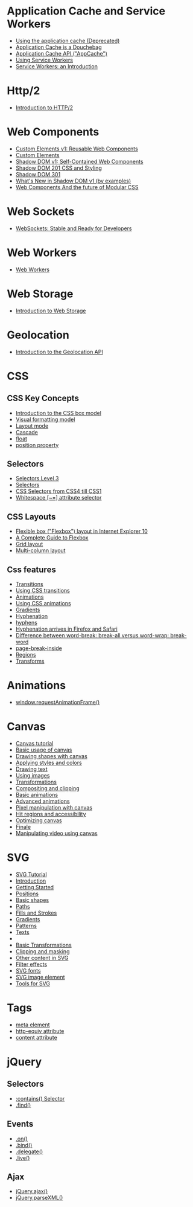 # Application Cache and Service Workers
* [Using the application cache (Deprecated)](https://developer.mozilla.org/en-US/docs/Web/HTML/Using_the_application_cache)
* [Application Cache is a Douchebag](http://alistapart.com/article/application-cache-is-a-douchebag)
* [Application Cache API ("AppCache")](https://msdn.microsoft.com/library/hh673545.aspx)
* [Using Service Workers](https://developer.mozilla.org/en-US/docs/Web/API/Service_Worker_API/Using_Service_Workers)
* [Service Workers: an Introduction](https://developers.google.com/web/fundamentals/getting-started/primers/service-workers)

# Http/2
* [Introduction to HTTP/2](https://developers.google.com/web/fundamentals/performance/http2/)

# Web Components
* [Custom Elements v1: Reusable Web Components](https://developers.google.com/web/fundamentals/getting-started/primers/customelements)
* [Custom Elements](https://www.html5rocks.com/en/tutorials/webcomponents/customelements/)
* [Shadow DOM v1: Self-Contained Web Components](https://developers.google.com/web/fundamentals/getting-started/primers/shadowdom)
* [Shadow DOM 201 CSS and Styling](https://www.html5rocks.com/en/tutorials/webcomponents/shadowdom-201/)
* [Shadow DOM 301](https://www.html5rocks.com/en/tutorials/webcomponents/shadowdom-301/)
* [What's New in Shadow DOM v1 (by examples)](https://hayato.io/2016/shadowdomv1/)
* [Web Components And the future of Modular CSS](https://philipwalton.github.io/talks/2015-10-26/)

# Web Sockets
* [WebSockets: Stable and Ready for Developers](https://msdn.microsoft.com/en-us/hh969243.aspx)

# Web Workers
* [Web Workers](https://msdn.microsoft.com/library/hh673568.aspx)

# Web Storage
* [Introduction to Web Storage](https://msdn.microsoft.com/library/bg142799.aspx)

# Geolocation
* [Introduction to the Geolocation API](https://msdn.microsoft.com/library/gg589513.aspx)

# CSS
## CSS Key Concepts
* [Introduction to the CSS box model](https://developer.mozilla.org/en-US/docs/Web/CSS/CSS_Box_Model/Introduction_to_the_CSS_box_model)
* [Visual formatting model](https://developer.mozilla.org/en-US/docs/Web/Guide/CSS/Visual_formatting_model)
* [Layout mode](https://developer.mozilla.org/en-US/docs/Web/CSS/Layout_mode)
* [Cascade](https://developer.mozilla.org/en-US/docs/Web/CSS/Cascade)
* [float](https://developer.mozilla.org/en-US/docs/Web/CSS/float)
* [position property](https://msdn.microsoft.com/library/ms531140.aspx)

## Selectors
* [Selectors Level 3](https://www.w3.org/TR/css3-selectors/)
* [Selectors](https://msdn.microsoft.com/library/hh772056.aspx)
* [CSS Selectors from CSS4 till CSS1](http://css4-selectors.com/selectors/)
* [Whitespace [~=] attribute selector](https://msdn.microsoft.com/en-us/library/aa358832(v=vs.85).aspx)

## CSS Layouts
* [Flexible box ("Flexbox") layout in Internet Explorer 10](https://msdn.microsoft.com/en-us/library/hh673531(v=vs.85).aspx)
* [A Complete Guide to Flexbox](https://css-tricks.com/snippets/css/a-guide-to-flexbox/)
* [Grid layout](https://msdn.microsoft.com/en-us/library/hh673533(v=vs.85).aspx)
* [Multi-column layout](https://msdn.microsoft.com/en-us/library/hh673534(v=vs.85).aspx)

## Css features
* [Transitions](https://msdn.microsoft.com/en-us/library/hh673535(v=vs.85).aspx)
* [Using CSS transitions](https://developer.mozilla.org/en-US/docs/Web/CSS/CSS_Transitions/Using_CSS_transitions)
* [Animations](https://msdn.microsoft.com/library/hh673530.aspx)
* [Using CSS animations](https://developer.mozilla.org/en-US/docs/Web/CSS/CSS_Animations/Using_CSS_animations)
* [Gradients](https://msdn.microsoft.com/en-us/library/hh673532(v=vs.85).aspx)
* [Hyphenation](https://msdn.microsoft.com/en-us/library/bg124094(v=vs.85).aspx)
* [hyphens](https://developer.mozilla.org/en-US/docs/Web/CSS/hyphens)
* [Hyphenation arrives in Firefox and Safari](http://blog.fontdeck.com/post/9037028497/hyphens)
* [Difference between word-break: break-all versus word-wrap: break-word](http://shreerangpatwardhan.blogspot.co.uk/2014/03/difference-between-word-break-break-all.html)
* [page-break-inside](https://developer.mozilla.org/en/docs/Web/CSS/page-break-inside)
* [Regions](https://msdn.microsoft.com/en-us/library/hh673537(v=vs.85).aspx)
* [Transforms](https://msdn.microsoft.com/en-us/library/hh673529(v=vs.85).aspx)

# Animations
* [window.requestAnimationFrame()](https://developer.mozilla.org/en-US/docs/Web/API/Window/requestAnimationFrame)


# Canvas
* [Canvas tutorial](https://developer.mozilla.org/en-US/docs/Web/API/Canvas_API/Tutorial)
 * [Basic usage of canvas](https://developer.mozilla.org/en-US/docs/Web/API/Canvas_API/Tutorial/Basic_usage)
 * [Drawing shapes with canvas](https://developer.mozilla.org/en-US/docs/Web/API/Canvas_API/Tutorial/Drawing_shapes)
 * [Applying styles and colors](https://developer.mozilla.org/en-US/docs/Web/API/Canvas_API/Tutorial/Applying_styles_and_colors)
 * [Drawing text](https://developer.mozilla.org/en-US/docs/Web/API/Canvas_API/Tutorial/Drawing_text)
 * [Using images](https://developer.mozilla.org/en-US/docs/Web/API/Canvas_API/Tutorial/Using_images)
 * [Transformations](https://developer.mozilla.org/en-US/docs/Web/API/Canvas_API/Tutorial/Transformations)
 * [Compositing and clipping](https://developer.mozilla.org/en-US/docs/Web/API/Canvas_API/Tutorial/Compositing)
 * [Basic animations](https://developer.mozilla.org/en-US/docs/Web/API/Canvas_API/Tutorial/Basic_animations)
 * [Advanced animations](https://developer.mozilla.org/en-US/docs/Web/API/Canvas_API/Tutorial/Advanced_animations)
 * [Pixel manipulation with canvas](https://developer.mozilla.org/en-US/docs/Web/API/Canvas_API/Tutorial/Pixel_manipulation_with_canvas)
 * [Hit regions and accessibility](https://developer.mozilla.org/en-US/docs/Web/API/Canvas_API/Tutorial/Hit_regions_and_accessibility)
 * [Optimizing canvas](https://developer.mozilla.org/en-US/docs/Web/API/Canvas_API/Tutorial/Optimizing_canvas)
 * [Finale](https://developer.mozilla.org/en-US/docs/Web/API/Canvas_API/Tutorial/Finale)
* [Manipulating video using canvas](https://developer.mozilla.org/en-US/docs/Web/API/Canvas_API/Manipulating_video_using_canvas)

# SVG
* [SVG Tutorial](https://developer.mozilla.org/en-US/docs/Web/SVG/Tutorial)
 * [Introduction](https://developer.mozilla.org/en-US/docs/Web/SVG/Tutorial/Introduction)
 * [Getting Started](https://developer.mozilla.org/en-US/docs/Web/SVG/Tutorial/Getting_Started)
 * [Positions](https://developer.mozilla.org/en-US/docs/Web/SVG/Tutorial/Positions)
 * [Basic shapes](https://developer.mozilla.org/en-US/docs/Web/SVG/Tutorial/Basic_Shapes)
 * [Paths](https://developer.mozilla.org/en-US/docs/Web/SVG/Tutorial/Paths)
 * [Fills and Strokes](https://developer.mozilla.org/en-US/docs/Web/SVG/Tutorial/Fills_and_Strokes)
 * [Gradients](https://developer.mozilla.org/en-US/docs/Web/SVG/Tutorial/Gradients)
 * [Patterns](https://developer.mozilla.org/en-US/docs/Web/SVG/Tutorial/Patterns)
 * [Texts](https://developer.mozilla.org/en-US/docs/Web/SVG/Tutorial/Texts)
  * [<textPath>](https://developer.mozilla.org/en/docs/Web/SVG/Element/textPath)
 * [Basic Transformations](https://developer.mozilla.org/en-US/docs/Web/SVG/Tutorial/Basic_Transformations)
 * [Clipping and masking](https://developer.mozilla.org/en-US/docs/Web/SVG/Tutorial/Clipping_and_masking)
 * [Other content in SVG](https://developer.mozilla.org/en-US/docs/Web/SVG/Tutorial/Other_content_in_SVG)
 * [Filter effects](https://developer.mozilla.org/en-US/docs/Web/SVG/Tutorial/Filter_effects)
 * [SVG fonts](https://developer.mozilla.org/en-US/docs/Web/SVG/Tutorial/SVG_Fonts)
 * [SVG image element](https://developer.mozilla.org/en-US/docs/Web/SVG/Tutorial/SVG_Image_Tag)
 * [Tools for SVG](https://developer.mozilla.org/en-US/docs/Web/SVG/Tutorial/Tools_for_SVG)

# Tags
* [meta element](https://msdn.microsoft.com/en-us/library/ms535853.aspx)
* [http-equiv attribute](https://msdn.microsoft.com/en-us/library/ms533876.aspx)
* [content attribute](https://msdn.microsoft.com/en-us/library/ms533689.aspx)

# jQuery
## Selectors
* [:contains() Selector](http://api.jquery.com/contains-selector/)
* [.find()](http://api.jquery.com/find/)

## Events
* [.on()](http://api.jquery.com/on/)
* [.bind()](http://api.jquery.com/bind/)
* [.delegate()](http://api.jquery.com/delegate/)
* [.live()](http://api.jquery.com/live/)

## Ajax
* [jQuery.ajax()](http://api.jquery.com/jquery.ajax/)
* [jQuery.parseXML()](http://api.jquery.com/jQuery.parseXML/)